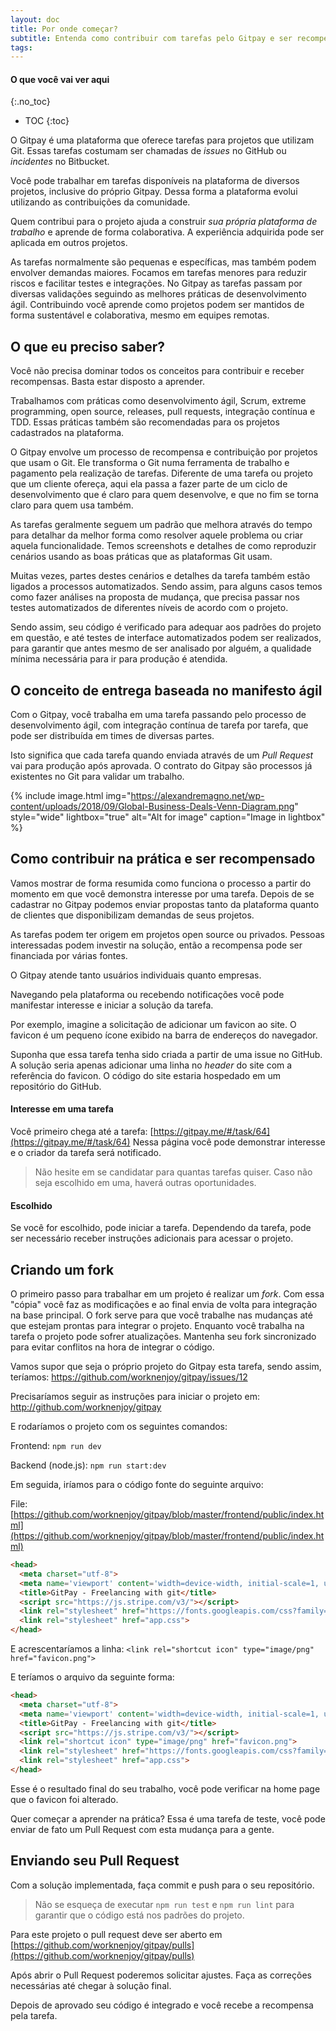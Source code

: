 ```yaml
---
layout: doc
title: Por onde começar?
subtitle: Entenda como contribuir com tarefas pelo Gitpay e ser recompensado
tags:
---
```


#### O que você vai ver aqui
{:.no_toc}
* TOC
{:toc}

O Gitpay é uma plataforma que oferece tarefas para projetos que utilizam Git. Essas tarefas costumam ser chamadas de *issues* no GitHub ou *incidentes* no Bitbucket.

Você pode trabalhar em tarefas disponíveis na plataforma de diversos projetos, inclusive do próprio Gitpay. Dessa forma a plataforma evolui utilizando as contribuições da comunidade.

Quem contribui para o projeto ajuda a construir *sua própria plataforma de trabalho* e aprende de forma colaborativa. A experiência adquirida pode ser aplicada em outros projetos.

As tarefas normalmente são pequenas e específicas, mas também podem envolver demandas maiores. Focamos em tarefas menores para reduzir riscos e facilitar testes e integrações.
No Gitpay as tarefas passam por diversas validações seguindo as melhores práticas de desenvolvimento ágil. Contribuindo você aprende como projetos podem ser mantidos de forma sustentável e colaborativa, mesmo em equipes remotas.

## O que eu preciso saber?
Você não precisa dominar todos os conceitos para contribuir e receber recompensas. Basta estar disposto a aprender.

Trabalhamos com práticas como desenvolvimento ágil, Scrum, extreme programming, open source, releases, pull requests, integração contínua e TDD. Essas práticas também são recomendadas para os projetos cadastrados na plataforma.

O Gitpay envolve um processo de recompensa e contribuição por projetos que usam o Git. Ele transforma o Git numa ferramenta de trabalho e pagamento pela realização de tarefas. Diferente de uma tarefa ou projeto que um cliente ofereça, aqui ela passa a fazer parte de um ciclo de desenvolvimento que é claro para quem desenvolve, e que no fim se torna claro para quem usa também.

As tarefas geralmente seguem um padrão que melhora através do tempo para detalhar da melhor forma como resolver aquele problema ou criar aquela funcionalidade. Temos screenshots e detalhes de como reproduzir cenários usando as boas práticas que as plataformas Git usam.

Muitas vezes, partes destes cenários e detalhes da tarefa também estão ligados a processos automatizados. Sendo assim, para alguns casos temos como fazer análises na proposta de mudança, que precisa passar nos testes automatizados de diferentes níveis de acordo com o projeto.

Sendo assim, seu código é verificado para adequar aos padrões do projeto em questão, e até testes de interface automatizados podem ser realizados, para garantir que antes mesmo de ser analisado por alguém, a qualidade mínima necessária para ir para produção é atendida.

## O conceito de entrega baseada no manifesto ágil

Com o Gitpay, você trabalha em uma tarefa passando pelo processo de desenvolvimento ágil, com integração contínua de tarefa por tarefa, que pode ser distribuída em times de diversas partes.

Isto significa que cada tarefa quando enviada através de um *Pull Request* vai para produção após aprovada. O contrato do Gitpay são processos já existentes no Git para validar um trabalho. 

{% include image.html img="https://alexandremagno.net/wp-content/uploads/2018/09/Global-Business-Deals-Venn-Diagram.png" style="wide" lightbox="true" alt="Alt for image" caption="Image in lightbox" %}

## Como contribuir na prática e ser recompensado
Vamos mostrar de forma resumida como funciona o processo a partir do momento em que você demonstra interesse por uma tarefa. Depois de se cadastrar no Gitpay podemos enviar propostas tanto da plataforma quanto de clientes que disponibilizam demandas de seus projetos.

As tarefas podem ter origem em projetos open source ou privados. Pessoas interessadas podem investir na solução, então a recompensa pode ser financiada por várias fontes.

O Gitpay atende tanto usuários individuais quanto empresas.

Navegando pela plataforma ou recebendo notificações você pode manifestar interesse e iniciar a solução da tarefa.

Por exemplo, imagine a solicitação de adicionar um favicon ao site. O favicon é um pequeno ícone exibido na barra de endereços do navegador.

Suponha que essa tarefa tenha sido criada a partir de uma issue no GitHub. A solução seria apenas adicionar uma linha no *header* do site com a referência do favicon. O código do site estaria hospedado em um repositório do GitHub.

#### Interesse em uma tarefa

Você primeiro chega até a tarefa: [https://gitpay.me/#/task/64](https://gitpay.me/#/task/64)
Nessa página você pode demonstrar interesse e o criador da tarefa será notificado.
> Não hesite em se candidatar para quantas tarefas quiser. Caso não seja escolhido em uma, haverá outras oportunidades.

#### Escolhido
Se você for escolhido, pode iniciar a tarefa.
Dependendo da tarefa, pode ser necessário receber instruções adicionais para acessar o projeto.

## Criando um fork
O primeiro passo para trabalhar em um projeto é realizar um *fork*. Com essa "cópia" você faz as modificações e ao final envia de volta para integração na base principal.
O fork serve para que você trabalhe nas mudanças até que estejam prontas para integrar o projeto.
Enquanto você trabalha na tarefa o projeto pode sofrer atualizações. Mantenha seu fork sincronizado para evitar conflitos na hora de integrar o código.

Vamos supor que seja o próprio projeto do Gitpay esta tarefa, sendo assim, teríamos: https://github.com/worknenjoy/gitpay/issues/12

Precisaríamos seguir as instruções para iniciar o projeto em: http://github.com/worknenjoy/gitpay

E rodaríamos o projeto com os seguintes comandos:

Frontend: `npm run dev`

Backend (node.js): `npm run start:dev`

Em seguida, iríamos para o código fonte do seguinte arquivo:

File: [https://github.com/worknenjoy/gitpay/blob/master/frontend/public/index.html](https://github.com/worknenjoy/gitpay/blob/master/frontend/public/index.html)
```html
<head>
  <meta charset="utf-8">
  <meta name='viewport' content='width=device-width, initial-scale=1, user-scalable=no' />
  <title>GitPay - Freelancing with git</title>
  <script src="https://js.stripe.com/v3/"></script>
  <link rel="stylesheet" href="https://fonts.googleapis.com/css?family=Roboto:300,400,500">
  <link rel="stylesheet" href="app.css">
</head>
```

E acrescentaríamos a linha: `<link rel="shortcut icon" type="image/png" href="favicon.png">`

E teríamos o arquivo da seguinte forma:

```html
<head>
  <meta charset="utf-8">
  <meta name='viewport' content='width=device-width, initial-scale=1, user-scalable=no' />
  <title>GitPay - Freelancing with git</title>
  <script src="https://js.stripe.com/v3/"></script>
  <link rel="shortcut icon" type="image/png" href="favicon.png">
  <link rel="stylesheet" href="https://fonts.googleapis.com/css?family=Roboto:300,400,500">
  <link rel="stylesheet" href="app.css">
</head>
```

Esse é o resultado final do seu trabalho, você pode verificar na home page que o favicon foi alterado.

Quer começar a aprender na prática? Essa é uma tarefa de teste, você pode enviar de fato um Pull Request com esta mudança para a gente.


## Enviando seu Pull Request
Com a solução implementada, faça commit e push para o seu repositório.

> Não se esqueça de executar `npm run test` e `npm run lint` para garantir que o código está nos padrões do projeto.


Para este projeto o pull request deve ser aberto em [https://github.com/worknenjoy/gitpay/pulls](https://github.com/worknenjoy/gitpay/pulls)

Após abrir o Pull Request poderemos solicitar ajustes. Faça as correções necessárias até chegar à solução final.

Depois de aprovado seu código é integrado e você recebe a recompensa pela tarefa.
